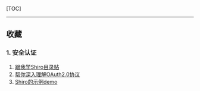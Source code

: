 
[TOC]

---

## 收藏

### 1. 安全认证

1. [跟我学Shiro目录贴](http://jinnianshilongnian.iteye.com/blog/2018398)
2. [帮你深入理解OAuth2.0协议](http://blog.csdn.net/seccloud/article/details/8192707)
3. [Shiro的示例demo](https://github.com/zhangkaitao/shiro-example)
